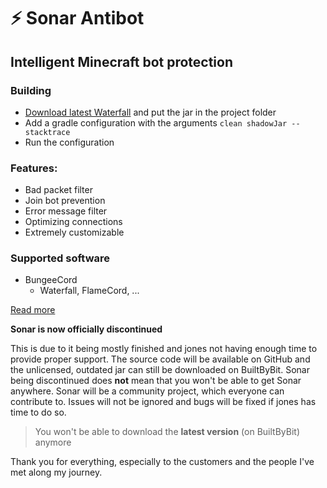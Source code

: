 # ⚡ Sonar Antibot

## Intelligent Minecraft bot protection

### Building

* [Download latest Waterfall](https://papermc.io/downloads#Waterfall) and put the jar in the project folder
* Add a gradle configuration with the arguments `clean shadowJar --stacktrace`
* Run the configuration

### Features:
* Bad packet filter
* Join bot prevention
* Error message filter
* Optimizing connections
* Extremely customizable

### Supported software
* BungeeCord
  * Waterfall, FlameCord, ...

[Read more](https://builtbybit.com/resources/23353/)


**Sonar is now officially discontinued**

This is due to it being mostly finished and jones not having enough time to provide proper support.
The source code will be available on GitHub and the unlicensed, outdated jar can still be downloaded on BuiltByBit.
Sonar being discontinued does **not** mean that you won't be able to get Sonar anywhere.
Sonar will be a community project, which everyone can contribute to.
Issues will not be ignored and bugs will be fixed if jones has time to do so.

> You won't be able to download the **latest version** (on BuiltByBit) anymore

Thank you for everything, especially to the customers and the people I've met along my journey.
